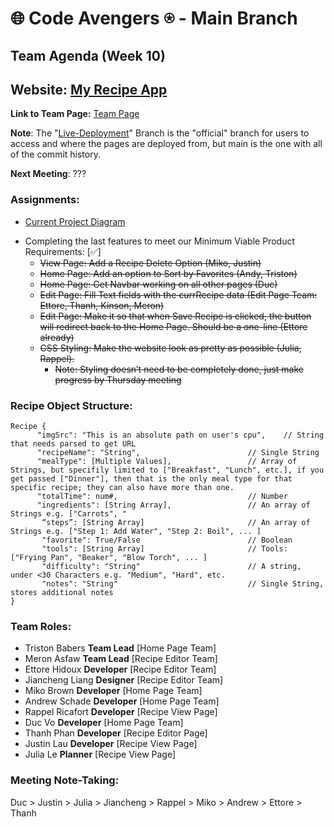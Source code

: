 # 🌐 Code Avengers ⍟  - Main Branch

## Team Agenda (Week 10)

## Website: [My Recipe App](https://cse110-sp21-group36.github.io/cse110-sp21-group36/source/recipe_manager.html)  
**Link to Team Page:** [Team Page](https://github.com/cse110-sp21-group36/cse110-sp21-group36/blob/main/admin/team.md)

**Note**: The "[Live-Deployment](https://github.com/cse110-sp21-group36/cse110-sp21-group36/tree/Live-Deployment)" Branch is the "official" branch for users to access and where the pages are deployed from, but main is the one with all of the commit history.

__Next Meeting__: ???

### Assignments:
- [Current Project Diagram](https://github.com/cse110-sp21-group36/cse110-sp21-group36/blob/main/specs/Project%20Structure%20Diagram.PNG)
+ Completing the last features to meet our Minimum Viable Product Requirements: [✅]
  + ~~View Page: Add a Recipe Delete Option (Miko, Justin)~~
  + ~~Home Page: Add an option to Sort by Favorites (Andy, Triston)~~
  + ~~Home Page: Get Navbar working on all other pages (Duc)~~
  + ~~Edit Page: Fill Text fields with the currRecipe data (Edit Page Team: Ettore, Thanh, Kinson, Meron)~~
  + ~~Edit Page: Make it so that when Save Recipe is clicked, the button will redirect back to the Home Page. Should be a one-line (Ettore already)~~
  + ~~CSS Styling: Make the website look as pretty as possible (Julia, Rappel).~~
    + ~~Note: Styling doesn’t need to be completely done, just make progress by Thursday meeting~~

### Recipe Object Structure:
```
Recipe {
      "imgSrc": "This is an absolute path on user's cpu",    // String that needs parsed to get URL
      "recipeName": "String",                        // Single String
      "mealType": [Multiple Values],                 // Array of Strings, but specifily limited to ["Breakfast", "Lunch", etc.], if you get passed ["Dinner"], then that is the only meal type for that specific recipe; they can also have more than one.
      "totalTime": num#,                             // Number
      "ingredients": [String Array],                 // An array of Strings e.g. ["Carrots", "
       “steps”: [String Array]                       // An array of Strings e.g. ["Step 1: Add Water", "Step 2: Boil", ... ]
       "favorite": True/False                        // Boolean
       "tools": [String Array]                       // Tools: ["Frying Pan", "Beaker", "Blow Torch", ... ]
       "difficulty": "String"                        // A string, under <30 Characters e.g. "Medium", "Hard", etc.
       "notes": "String"                             // Single String, stores additional notes
}
```

### Team Roles:
- Triston Babers __Team Lead__ [Home Page Team]
- Meron Asfaw __Team Lead__ [Recipe Editor Team]
- Ettore Hidoux __Developer__ [Recipe Editor Team]
- Jiancheng Liang __Designer__ [Recipe Editor Team]
- Miko Brown __Developer__ [Home Page Team]
- Andrew Schade __Developer__ [Home Page Team]
- Rappel Ricafort __Developer__ [Recipe View Page]
- Duc Vo __Developer__ [Home Page Team]
- Thanh Phan __Developer__ [Recipe Editor Page]
- Justin Lau __Developer__ [Recipe View Page]
- Julia Le __Planner__ [Recipe View Page]

### Meeting Note-Taking:
Duc > Justin > Julia > Jiancheng > Rappel > Miko > Andrew > Ettore > Thanh
